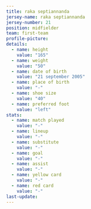 ```yaml
---
title: raka septiannanda
jersey-name: raka septiannanda
jersey-number: 21
position: midfielder
team: first-team
profile-picture:
details:
  - name: height
    value: "165"
  - name: weight
    value: "50"
  - name: date of birth
    value: "21 september 2005"
  - name: place of birth
    value: "-"
  - name: shoe size
    value: "40"
  - name: preferred foot
    value: "left"
stats:
  - name: match played
    value: "-"
  - name: lineup
    value: "-"
  - name: substitute
    value: "-"
  - name: goal
    value: "-"
  - name: assist
    value: "-"
  - name: yellow card
    value: "-"
  - name: red card
    value: "-"
last-update:
---
```

